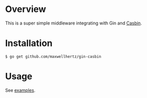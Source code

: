 # Overview 

This is a super simple middleware integrating with Gin and [Casbin](https://github.com/casbin/casbin).

# Installation

```shell
$ go get github.com/maxwellhertz/gin-casbin
```

# Usage

See [examples](https://github.com/maxwellhertz/gin-casbin/tree/master/examples).